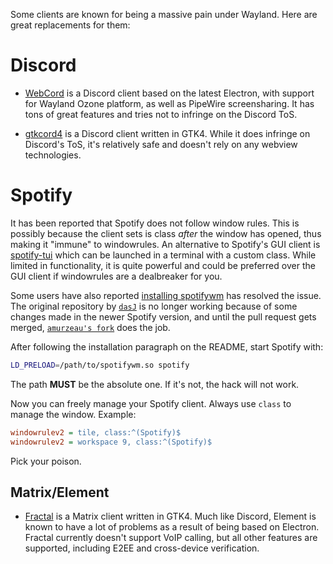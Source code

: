 Some clients are known for being a massive pain under Wayland. Here are great
replacements for them:

# Discord

- [WebCord](https://github.com/SpacingBat3/WebCord) is a Discord client based on
the latest Electron, with support for Wayland Ozone platform, as well as
PipeWire screensharing. It has tons of great features and tries not to infringe
on the Discord ToS.

- [gtkcord4](https://github.com/diamondburned/gtkcord4) is a Discord client written in GTK4.
While it does infringe on Discord's ToS, it's relatively safe and doesn't rely on any webview technologies.

# Spotify

It has been reported that Spotify does not follow window rules. This is possibly
because the client sets is class _after_ the window has opened, thus making it "immune"
to windowrules. An alternative to Spotify's GUI client is
[spotify-tui](https://github.com/Rigellute/spotify-tui) which can be launched in a terminal
with a custom class. While limited in functionality, it is quite powerful and could be
preferred over the GUI client if windowrules are a dealbreaker for you.

Some users have also reported [installing spotifywm](https://github.com/amurzeau/spotifywm) has resolved
the issue. The original repository by [`dasJ`](https://github.com/dasJ/spotifywm) is no longer working because of some changes made in the newer
Spotify version, and until the pull request gets merged, [`amurzeau's fork`](https://github.com/amurzeau/spotifywm) does the job.

After following the installation paragraph on the README, start Spotify with:

```bash
LD_PRELOAD=/path/to/spotifywm.so spotify
```

The path **MUST** be the absolute one. If it's not, the hack will not work.

Now you can freely manage your Spotify client. Always use `class` to manage the 
window. Example:

```ini
windowrulev2 = tile, class:^(Spotify)$
windowrulev2 = workspace 9, class:^(Spotify)$
```

Pick your poison. 

## Matrix/Element

- [Fractal](https://wiki.gnome.org/Apps/Fractal) is a Matrix client written in GTK4.
Much like Discord, Element is known to have a lot of problems as a result of being
based on Electron. Fractal currently doesn't support VoIP calling, but all other features
are supported, including E2EE and cross-device verification.
